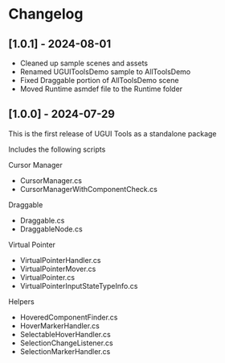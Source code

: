 # Changelog

## [1.0.1] - 2024-08-01
* Cleaned up sample scenes and assets
* Renamed UGUIToolsDemo sample to AllToolsDemo
* Fixed Draggable portion of AllToolsDemo scene
* Moved Runtime asmdef file to the Runtime folder

## [1.0.0] - 2024-07-29
This is the first release of UGUI Tools as a standalone package

Includes the following scripts

Cursor Manager
* CursorManager.cs
* CursorManagerWithComponentCheck.cs

Draggable
* Draggable.cs
* DraggableNode.cs

Virtual Pointer
* VirtualPointerHandler.cs
* VirtualPointerMover.cs
* VirtualPointer.cs
* VirtualPointerInputStateTypeInfo.cs

Helpers
* HoveredComponentFinder.cs
* HoverMarkerHandler.cs
* SelectableHoverHandler.cs
* SelectionChangeListener.cs
* SelectionMarkerHandler.cs
